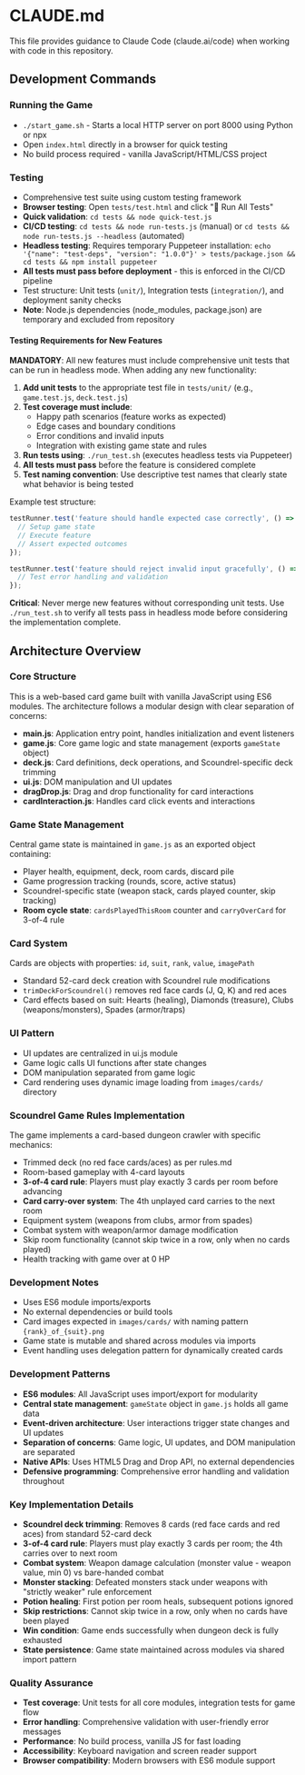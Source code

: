 # CLAUDE.md

This file provides guidance to Claude Code (claude.ai/code) when working with code in this repository.

## Development Commands

### Running the Game
- `./start_game.sh` - Starts a local HTTP server on port 8000 using Python or npx
- Open `index.html` directly in a browser for quick testing
- No build process required - vanilla JavaScript/HTML/CSS project

### Testing
- Comprehensive test suite using custom testing framework
- **Browser testing**: Open `tests/test.html` and click "🚀 Run All Tests"
- **Quick validation**: `cd tests && node quick-test.js`
- **CI/CD testing**: `cd tests && node run-tests.js` (manual) or `cd tests && node run-tests.js --headless` (automated)
- **Headless testing**: Requires temporary Puppeteer installation: `echo '{"name": "test-deps", "version": "1.0.0"}' > tests/package.json && cd tests && npm install puppeteer`
- **All tests must pass before deployment** - this is enforced in the CI/CD pipeline
- Test structure: Unit tests (`unit/`), Integration tests (`integration/`), and deployment sanity checks
- **Note**: Node.js dependencies (node_modules, package.json) are temporary and excluded from repository

#### Testing Requirements for New Features
**MANDATORY**: All new features must include comprehensive unit tests that can be run in headless mode. When adding any new functionality:

1. **Add unit tests** to the appropriate test file in `tests/unit/` (e.g., `game.test.js`, `deck.test.js`)
2. **Test coverage must include**:
   - Happy path scenarios (feature works as expected)
   - Edge cases and boundary conditions
   - Error conditions and invalid inputs
   - Integration with existing game state and rules
3. **Run tests using**: `./run_test.sh` (executes headless tests via Puppeteer)
4. **All tests must pass** before the feature is considered complete
5. **Test naming convention**: Use descriptive test names that clearly state what behavior is being tested

Example test structure:
```javascript
testRunner.test('feature should handle expected case correctly', () => {
  // Setup game state
  // Execute feature
  // Assert expected outcomes
});

testRunner.test('feature should reject invalid input gracefully', () => {
  // Test error handling and validation
});
```

**Critical**: Never merge new features without corresponding unit tests. Use `./run_test.sh` to verify all tests pass in headless mode before considering the implementation complete.

## Architecture Overview

### Core Structure
This is a web-based card game built with vanilla JavaScript using ES6 modules. The architecture follows a modular design with clear separation of concerns:

- **main.js**: Application entry point, handles initialization and event listeners
- **game.js**: Core game logic and state management (exports `gameState` object)
- **deck.js**: Card definitions, deck operations, and Scoundrel-specific deck trimming
- **ui.js**: DOM manipulation and UI updates
- **dragDrop.js**: Drag and drop functionality for card interactions
- **cardInteraction.js**: Handles card click events and interactions

### Game State Management
Central game state is maintained in `game.js` as an exported object containing:
- Player health, equipment, deck, room cards, discard pile
- Game progression tracking (rounds, score, active status)
- Scoundrel-specific state (weapon stack, cards played counter, skip tracking)
- **Room cycle state**: `cardsPlayedThisRoom` counter and `carryOverCard` for 3-of-4 rule

### Card System
Cards are objects with properties: `id`, `suit`, `rank`, `value`, `imagePath`
- Standard 52-card deck creation with Scoundrel rule modifications
- `trimDeckForScoundrel()` removes red face cards (J, Q, K) and red aces
- Card effects based on suit: Hearts (healing), Diamonds (treasure), Clubs (weapons/monsters), Spades (armor/traps)

### UI Pattern
- UI updates are centralized in ui.js module
- Game logic calls UI functions after state changes
- DOM manipulation separated from game logic
- Card rendering uses dynamic image loading from `images/cards/` directory

### Scoundrel Game Rules Implementation
The game implements a card-based dungeon crawler with specific mechanics:
- Trimmed deck (no red face cards/aces) as per rules.md
- Room-based gameplay with 4-card layouts
- **3-of-4 card rule**: Players must play exactly 3 cards per room before advancing
- **Card carry-over system**: The 4th unplayed card carries to the next room
- Equipment system (weapons from clubs, armor from spades)
- Combat system with weapon/armor damage modification
- Skip room functionality (cannot skip twice in a row, only when no cards played)
- Health tracking with game over at 0 HP

### Development Notes
- Uses ES6 module imports/exports
- No external dependencies or build tools
- Card images expected in `images/cards/` with naming pattern `{rank}_of_{suit}.png`
- Game state is mutable and shared across modules via imports
- Event handling uses delegation pattern for dynamically created cards

### Development Patterns
- **ES6 modules**: All JavaScript uses import/export for modularity
- **Central state management**: `gameState` object in `game.js` holds all game data
- **Event-driven architecture**: User interactions trigger state changes and UI updates
- **Separation of concerns**: Game logic, UI updates, and DOM manipulation are separated
- **Native APIs**: Uses HTML5 Drag and Drop API, no external dependencies
- **Defensive programming**: Comprehensive error handling and validation throughout

### Key Implementation Details
- **Scoundrel deck trimming**: Removes 8 cards (red face cards and red aces) from standard 52-card deck
- **3-of-4 card rule**: Players must play exactly 3 cards per room; the 4th carries over to next room
- **Combat system**: Weapon damage calculation (monster value - weapon value, min 0) vs bare-handed combat
- **Monster stacking**: Defeated monsters stack under weapons with "strictly weaker" rule enforcement
- **Potion healing**: First potion per room heals, subsequent potions ignored
- **Skip restrictions**: Cannot skip twice in a row, only when no cards have been played
- **Win condition**: Game ends successfully when dungeon deck is fully exhausted
- **State persistence**: Game state maintained across modules via shared import pattern

### Quality Assurance
- **Test coverage**: Unit tests for all core modules, integration tests for game flow
- **Error handling**: Comprehensive validation with user-friendly error messages
- **Performance**: No build process, vanilla JS for fast loading
- **Accessibility**: Keyboard navigation and screen reader support
- **Browser compatibility**: Modern browsers with ES6 module support